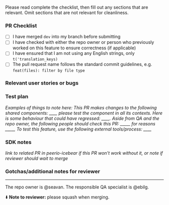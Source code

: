 Please read complete the checklist, then fill out any sections that are relevant. Omit sections that are not relevant for cleanliness. 

### PR Checklist

- [ ] I have merged `dev` into my branch before submitting
- [ ] I have checked with either the repo owner or person who previously worked on this feature to ensure correctness (if applicable)
- [ ] I have ensured that I am not using any English strings, only `t('translation_keys)`
- [ ] The pull request name follows the standard commit guidelines, e.g. `feat(files): filter by file type`

### Relevant user stories or bugs

### Test plan

*Examples of things to note here:*
*This PR makes changes to the following shared components: ____ please test the component in all its contexts.*
*Here is some behaviour that could have regressed: ____.*
*Aside from QA and the repo owner, the following people should check this PR: _____ for reasons _____*
*To test this feature, use the following external tools/process: ____*

### SDK notes

*link to related PR in peerio-icebear if this PR won't work without it, or note if reviewer should wait to merge*

### Gotchas/additional notes for reviewer

------

The repo owner is @seavan. The responsible QA specialist is @ebilg.

⬇️ **Note to reviewer:** please squash when merging. 